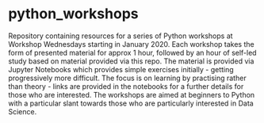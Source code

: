 # python_workshops

Repository containing resources for a series of Python workshops at Workshop Wednesdays starting in January 2020.  Each workshop takes the form of presented material for approx 1 hour, followed by an hour of self-led study based on material provided via this repo.
The material is provided via Jupyter Notebooks which provides simple exercises initially - getting progressively more difficult.  The focus is on learning by practising rather than theory - links are provided in the notebooks for a further details for those who are interested.
The workshops are aimed at beginners to Python with a particular slant towards those who are particularly interested in Data Science.
